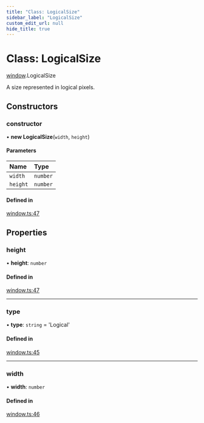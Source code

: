 ```yaml
---
title: "Class: LogicalSize"
sidebar_label: "LogicalSize"
custom_edit_url: null
hide_title: true
---
```


# Class: LogicalSize

[window](../modules/window.md).LogicalSize

A size represented in logical pixels.

## Constructors

### constructor

• **new LogicalSize**(`width`, `height`)

#### Parameters

| Name | Type |
| :------ | :------ |
| `width` | `number` |
| `height` | `number` |

#### Defined in

[window.ts:47](https://github.com/tauri-apps/tauri/blob/4bee3a7/tooling/api/src/window.ts#L47)

## Properties

### height

• **height**: `number`

#### Defined in

[window.ts:47](https://github.com/tauri-apps/tauri/blob/4bee3a7/tooling/api/src/window.ts#L47)

___

### type

• **type**: `string` = 'Logical'

#### Defined in

[window.ts:45](https://github.com/tauri-apps/tauri/blob/4bee3a7/tooling/api/src/window.ts#L45)

___

### width

• **width**: `number`

#### Defined in

[window.ts:46](https://github.com/tauri-apps/tauri/blob/4bee3a7/tooling/api/src/window.ts#L46)

